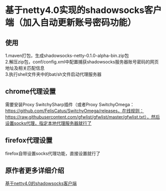 基于netty4.0实现的shadowsocks客户端（加入自动更新账号密码功能）
====

使用
---
1.maven打包，生成shadowsocks-netty-0.1.0-alpha-bin.zip包<br>
2.解压zip包，conf/config.xml中配置捕获shadowsocks服务器账号密码的网页地址及相关匹配信息<br>
3.执行shell文件夹中的bat/sh文件启动代理服务器<br>

chrome代理设置
---
需要安装Proxy SwitchySharp插件（或者Proxy SwitchyOmega：https://github.com/FelisCatus/SwitchyOmega/releases，在线规则：https://raw.githubusercontent.com/gfwlist/gfwlist/master/gfwlist.txt），然后设置socks代理，指定本地代理服务器就行了


firefox代理设置
---
firefox自带设置socks代理功能，直接设置就行了

原作者更多详细介绍
---
[基于netty4.0的shadowsocks客户端](http://my.oschina.net/OutOfMemory/blog/744475)
